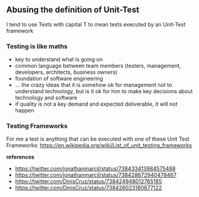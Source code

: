 ## Abusing the definition of Unit-Test

I tend to use Tests with capital T to mean tests executed by an Unit-Test framework


### Testing is like maths

- key to understand what is going on
- common language between team members (testers, management, developers, architects, business owners)
- foundation of software engineering
- ... the crazy ideas that it is somehow ok for management not to understand technology, but is it ok for him to make key decisions about technology and software
 - if quality is not a key demand and expected deliverable, it will not happen
 
 
### Testing Frameworks

For me a test is anything that can be executed with one of these Unit Test Frameworks: https://en.wikipedia.org/wiki/List_of_unit_testing_frameworks

**references**
* https://twitter.com/jonathanmarcil/status/738433413984575488
* https://twitter.com/jonathanmarcil/status/738428672940478467
* https://twitter.com/DinisCruz/status/738424948012765185
* https://twitter.com/DinisCruz/status/738426023180677122
